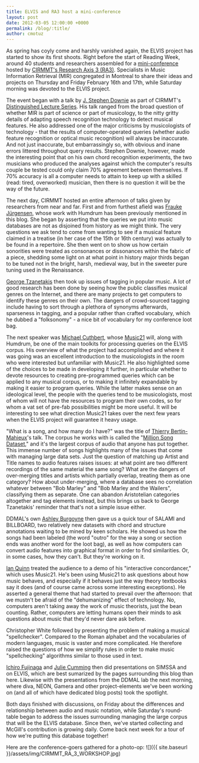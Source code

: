 ```yaml
---
title: ELVIS and RA3 host a mini-conference
layout: post
date: 2012-03-05 12:00:00 +0000
permalink: /blog/:title/
author: cmotuz
---
```


As spring has coyly come and harshly vanished again, the ELVIS project has started to show its first shoots. Right before the start of Reading Week, around 40 students and researchers assembled for a [mini-conference](http://www.cirmmt.org/activities/workshops/research/musical-info/event) hosted by [CIRMMT's Research Axis 3 (RA3)](http://www.cirmmt.org/research/axes/Musical_Information_Retrieval). Specialists in Music Information Retrieval (MIR) congregated in Montreal to share their ideas and projects on Thursday and Friday February 16th and 17th, while Saturday morning was devoted to the ELVIS project.

The event began with a talk by [J. Stephen Downie](http://www.lis.illinois.edu/people/faculty/jdownie) as part of CIRMMT's [Distinguished Lecture Series](http://www.cirmmt.org/activities/distinguished-lectures). His talk ranged from the broad question of whether MIR is part of science or part of musicology, to the nitty gritty details of adapting speech recognition technology to detect musical features. He also addressed one of the major criticisms by musicologists of technology - that the results of computer-operated queries (whether audio feature recognition or optical music recognition) will always be inaccurate. And not just inaccurate, but embarrassingly so, with obvious and inane errors littered throughout query results. Stephen Downie, however, made the interesting point that on his own chord recognition experiments, the two musicians who produced the analyses against which the computer's results couple be tested could only claim 70% agreement between themselves. If 70% accuracy is all a computer needs to attain to keep up with a skilled (read: tired, overworked) musician, then there is no question it will be the way of the future.

The next day, CIRMMT hosted an entire afternoon of talks given by researchers from near and far. First and from furthest afield was [Frauke Jürgensen](http://www.abdn.ac.uk/music/people/profiles/f.jurgensen), whose work with Humdrum has been previously mentioned in this blog. She began by asserting that the queries we put into music databases are not as disjoined from history as we might think. The very questions we ask tend to come from wanting to see if a musical feature claimed in a treatise (in her case of the 15th or 16th century) was actually to be found in a repertoire. She then went on to show us how certain sonorities were treated as consonances or dissonances within the fabric of a piece, shedding some light on at what point in history major thirds began to be tuned not in the bright, harsh, medieval way, but in the sweeter pure tuning used in the Renaissance.

[George Tzanetakis](http://webhome.csc.uvic.ca/~gtzan/output/) then took up issues of tagging in popular music. A lot of good research has been done by seeing how the public classifies musical genres on the Internet, and there are many projects to get computers to identify these genres on their own. The dangers of crowd-sourced tagging include having to sort through a plethora of synonyms afterwards, sparseness in tagging, and a popular rather than crafted vocabulary, which he dubbed a "folksonomy" - a nice bit of vocabulary for my conference loot bag.

The next speaker was [Michael Cuthbert](http://web.mit.edu/music/facstaff/cuthbert.html), whose [Music21](http://web.mit.edu/music21/) will, along with Humdrum, be one of the main toolkits for processing queries on the ELVIS corpus. His overview of what the project had accomplished and where it was going was an excellent introduction to the musicologists in the room who were interested but unfamiliar with Music21. He also highlighted some of the choices to be made in developing it further, in particular whether to devote resources to creating pre-programmed queries which can be applied to any musical corpus, or to making it infinitely expandable by making it easier to program queries. While the latter makes sense on an ideological level, the people with the queries tend to be musicologists, most of whom will not have the resources to program their own codes, so for whom a vat set of pre-fab possibilities might be more useful. It will be interesting to see what direction Music21 takes over the next few years when the ELVIS project will guarantee it heavy usage.

"What is a song, and how many do I have?" was the title of [Thierry Bertin-Mahieux](http://tbertinmahieux.com/wp/?page_id=4)'s talk. The corpus he works with is called the "[Million Song Dataset](http://labrosa.ee.columbia.edu/millionsong/)," and it's the largest corpus of audio that anyone has put together. This immense number of songs highlights many of the issues that come with managing large data sets. Just the question of matching up Artist and Title names to audio features raises issues: at what point are two different recordings of the same material the same song? What are the dangers of over-merging titles and artists which partially overlap, treating them as one category? How about under-merging, where a database sees no correlation whatever between "Bob Marley" and "Bob Marley and the Wailers", classifying them as separate. One can abandon Aristotelian categories altogether and tag elements instead, but this brings us back to George Tzanetakis' reminder that that's not a simple issue either.

DDMAL's own [Ashley Burgoyne](http://nl.linkedin.com/in/johnashleyburgoyne) then gave us a quick tour of SALAMI and BILLBOARD, two relatively new datasets with chord and structure annotations waiting to be mined by keen scholars. He showed us how the songs had been labeled (the word "outro" for the way a song or section ends was another word for the loot bag), as well as how computers can convert audio features into graphical format in order to find similarities. Or, in some cases, how they can't. But they're working on it.

[Ian Quinn](http://yalemusic.yale.edu/people/ian-quinn) treated the audience to a demo of his "interactive concordancer," which uses Music21. He's been using Music21 to ask questions about how music behaves, and especially if it behaves just the way theory textbooks say it does (and of course came across some interesting exceptions). He asserted a general theme that had started to prevail over the afternoon: that we mustn't be afraid of the "dehumanizing" effect of technology. No, computers aren't taking away the work of music theorists, just the bean counting. Rather, computers are letting humans open their minds to ask questions about music that they'd never dare ask before.

Christopher White followed by presenting the problem of making a musical "spellchecker". Compared to the Roman alphabet and the vocabularies of modern languages, music is vaster and more complicated. He therefore raised the questions of how we simplify rules in order to make music "spellchecking" algorithms similar to those used in text.

[Ichiro Fujinaga](http://www.music.mcgill.ca/~ich/) and [Julie Cumming](http://www.mcgill.ca/music/about-us/bio/julie-e-cumming) then did presentations on SIMSSA and on ELVIS, which are best sumarized by the pages surrounding this blog than here. Likewise with the presentations from the DDMAL lab the next morning, where diva, NEON, Gamera and other project-elements we've been working on (and all of which have dedicated blog posts) took the spotlight.  

Both days finished with discussions, on Friday about the differences and relationship between audio and music notation, while Saturday's round-table began to address the issues surrounding managing the large corpus that will be the ELVIS database. Since then, we've started collecting and McGill's contribution is growing daily. Come back next week for a tour of how we're putting this database together!

Here are the conference-goers gathered for a photo-op:
![]({{ site.baseurl }}/assets/img/CIRMMT_RA_3_WORKSHOP.jpg)

